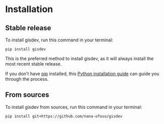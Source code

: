 # Installation

## Stable release

To install gisdev, run this command in your terminal:

```
pip install gisdev
```

This is the preferred method to install gisdev, as it will always install the most recent stable release.

If you don't have [pip](https://pip.pypa.io) installed, this [Python installation guide](http://docs.python-guide.org/en/latest/starting/installation/) can guide you through the process.

## From sources

To install gisdev from sources, run this command in your terminal:

```
pip install git+https://github.com/nana-ofosu/gisdev
```
